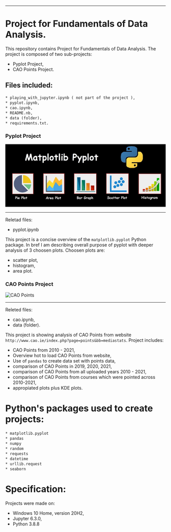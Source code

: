 ***
# Project for Fundamentals of Data Analysis.

This repository contains Project for Fundamentals of Data Analysis. The project is composed of two sub-projects:
- Pyplot Project,
- CAO Points Project.

## Files included:
    * playing_with_jupyter.ipynb ( not part of the project ),
    * pyplot.ipynb,
    * cao.ipynb,
    * README.nb,
    * data (folder),
    * requirements.txt.


### Pyplot Project
![Pyplot logo](https://github.com/DracoNibilis/mmiu/blob/master/plt_logo_small.jpg)

***
Reletad files:
- pyplot.ipynb

This project is a concise overview of the `matplotlib.pyplot` Python package. In bref I am describing overall purpose of pyplot with deeper analysis of 3 choosen plots. Choosen plots are:
- scatter plot,
- histogram,
- area plot.


###  CAO Points Project
![CAO Points](https://upload.wikimedia.org/wikipedia/commons/5/51/Central_Applications_Office.png)

***
Releted files:
- cao.ipynb,
- data (folder).

This project is showing analysis of CAO Points from website `http://www.cao.ie/index.php?page=points&bb=mediastats`. 
Project includes:
- CAO Points from 2010 - 2021,
- Overview hot to load CAO Points from website,
- Use of `pandas` to create data set with points data,
- comparison of CAO Points in 2019, 2020, 2021,
- comparison of CAO Points from all uploaded years 2010 - 2021,
- comparison of CAO Points from courses which were pointed across 2010-2021,
- appropiated plots plus KDE plots.




# Python's packages used to create projects:
    * matplotlib.pyplot
    * pandas
    * numpy
    * random
    * requests
    * datetime
    * urllib.request
    * seaborn

# Specification:
Projects were made on:
- Windows 10 Home, version 20H2,
- Jupyter 6.3.0,
- Python 3.8.8



 



